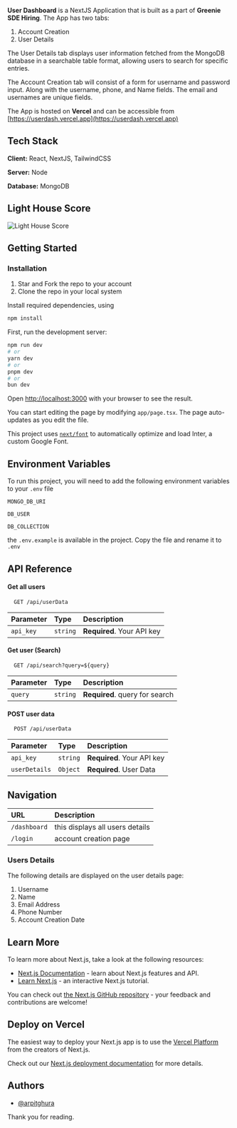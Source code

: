 **User Dashboard** is a NextJS Application that is built as a part of **Greenie SDE Hiring**. The App has two tabs: 

1. Account Creation
2. User Details 

The User Details tab displays user information fetched from the MongoDB database in a searchable table format, allowing users to search for specific entries.

The Account Creation tab will consist of a form for username and password input. Along with the username, phone, and Name fields. The email and usernames are unique fields. 

The App is hosted on **Vercel** and can be accessible from [https://userdash.vercel.app](https://userdash.vercel.app)

## Tech Stack

**Client:** React, NextJS, TailwindCSS

**Server:** Node

**Database:** MongoDB

## Light House Score 
![Light House Score](https://drive.google.com/uc?id=1cmqlY_UeLo3Aucf9HZNHm7Ojg2tpFSqn)

## Getting Started

### Installation

1. Star and Fork the repo to your account
2. Clone the repo in your local system 

Install required dependencies, using 
```bash
npm install
```

First, run the development server:

```bash
npm run dev
# or
yarn dev
# or
pnpm dev
# or
bun dev
```

Open [http://localhost:3000](http://localhost:3000) with your browser to see the result.

You can start editing the page by modifying `app/page.tsx`. The page auto-updates as you edit the file.

This project uses [`next/font`](https://nextjs.org/docs/basic-features/font-optimization) to automatically optimize and load Inter, a custom Google Font.

## Environment Variables

To run this project, you will need to add the following environment variables to your `.env` file

`MONGO_DB_URI`

`DB_USER`

`DB_COLLECTION`

the `.env.example` is available in the project. Copy the file and rename it to `.env`

## API Reference

#### Get all users

```http
  GET /api/userData
```

| Parameter | Type     | Description                |
| :-------- | :------- | :------------------------- |
| `api_key` | `string` | **Required**. Your API key |

#### Get user (Search)

```http
  GET /api/search?query=${query}
```

| Parameter | Type     | Description                       |
| :-------- | :------- | :-------------------------------- |
| `query`      | `string` | **Required**. query for search |

#### POST user data

```http
  POST /api/userData
```

| Parameter | Type     | Description                |
| :-------- | :------- | :------------------------- |
| `api_key` | `string` | **Required**. Your API key |
| `userDetails` | `Object` | **Required**. User Data |



## Navigation
| URL | Description                |
| :-------- |  :------------------------- |
| `/dashboard` | this displays all users details |
| `/login` | account creation page |

### Users Details 

The following details are displayed on the user details page: 

1. Username
2. Name
3. Email Address
4. Phone Number
5. Account Creation Date

## Learn More

To learn more about Next.js, take a look at the following resources:

- [Next.js Documentation](https://nextjs.org/docs) - learn about Next.js features and API.
- [Learn Next.js](https://nextjs.org/learn) - an interactive Next.js tutorial.

You can check out [the Next.js GitHub repository](https://github.com/vercel/next.js/) - your feedback and contributions are welcome!

## Deploy on Vercel

The easiest way to deploy your Next.js app is to use the [Vercel Platform](https://vercel.com/new?utm_medium=default-template&filter=next.js&utm_source=create-next-app&utm_campaign=create-next-app-readme) from the creators of Next.js.

Check out our [Next.js deployment documentation](https://nextjs.org/docs/deployment) for more details.

## Authors

- [@arpitghura](https://www.github.com/arpitghura)

Thank you for reading.
